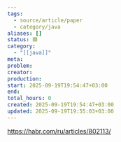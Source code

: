 ```yaml
---
tags:
  - source/article/paper
  - category/java
aliases: []
status: 🟥
category:
  - "[[java]]"
meta: 
problem: 
creator: 
production: 
start: 2025-09-19T19:54:47+03:00
end: 
total_hours: 0
created: 2025-09-19T19:54:47+03:00
updated: 2025-09-19T19:55:03+03:00
---
```


https://habr.com/ru/articles/802113/

